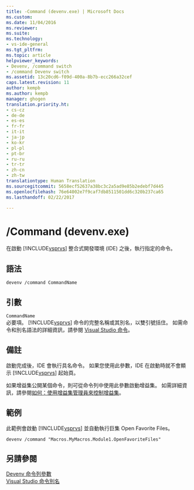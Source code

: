 ```yaml
---
title: -Command (devenv.exe) | Microsoft Docs
ms.custom: 
ms.date: 11/04/2016
ms.reviewer: 
ms.suite: 
ms.technology:
- vs-ide-general
ms.tgt_pltfrm: 
ms.topic: article
helpviewer_keywords:
- Devenv, /command switch
- /command Devenv switch
ms.assetid: 13c20cd6-f09d-400a-8b7b-ecc266a32cef
caps.latest.revision: 11
author: kempb
ms.author: kempb
manager: ghogen
translation.priority.ht:
- cs-cz
- de-de
- es-es
- fr-fr
- it-it
- ja-jp
- ko-kr
- pl-pl
- pt-br
- ru-ru
- tr-tr
- zh-cn
- zh-tw
translationtype: Human Translation
ms.sourcegitcommit: 5658ecf52637a38bc3c2a5ad9e85b2edebf7d445
ms.openlocfilehash: 76e64002e7f9caf7db8511501dd6c320b237ca65
ms.lasthandoff: 02/22/2017

---
```

# <a name="command-devenvexe"></a>/Command (devenv.exe)
在啟動 [!INCLUDE[vsprvs](../../code-quality/includes/vsprvs_md.md)] 整合式開發環境 (IDE) 之後，執行指定的命令。  
  
## <a name="syntax"></a>語法  
  
```  
devenv /command CommandName  
```  
  
## <a name="arguments"></a>引數  
 `CommandName`  
 必要項。 [!INCLUDE[vsprvs](../../code-quality/includes/vsprvs_md.md)] 命令的完整名稱或其別名，以雙引號括住。 如需命令和別名語法的詳細資訊，請參閱 [Visual Studio 命令](../../ide/reference/visual-studio-commands.md)。  
  
## <a name="remarks"></a>備註  
 啟動完成後，IDE 會執行具名命令。 如果您使用此參數，IDE 在啟動時就不會顯示 [!INCLUDE[vsprvs](../../code-quality/includes/vsprvs_md.md)] 起始頁。  
  
 如果增益集公開某個命令，則可從命令列中使用此參數啟動增益集。 如需詳細資訊，請參閱[如何：使用增益集管理員來控制增益集](http://msdn.microsoft.com/Library/4f60444a-cb48-4cdb-8df4-941f6419aeeb)。  
  
## <a name="example"></a>範例  
 此範例會啟動 [!INCLUDE[vsprvs](../../code-quality/includes/vsprvs_md.md)] 並自動執行巨集 Open Favorite Files。  
  
```  
devenv /command "Macros.MyMacros.Module1.OpenFavoriteFiles"  
```  
  
## <a name="see-also"></a>另請參閱  
 [Devenv 命令列參數](../../ide/reference/devenv-command-line-switches.md)   
 [Visual Studio 命令別名](../../ide/reference/visual-studio-command-aliases.md)
